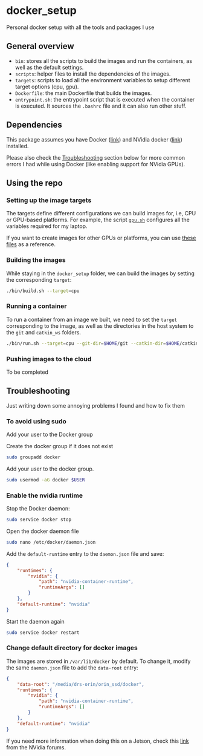 # docker_setup
Personal docker setup with all the tools and packages I use

## General overview

* `bin`: stores all the scripts to build the images and run the containers, as well as the default settings.
* `scripts`: helper files to install the dependencies of the images.
* `targets`: scripts to load all the environment variables to setup different target options (cpu, gpu).
* `Dockerfile`: the main Dockerfile that builds the images.
* `entrypoint.sh`: the entrypoint script that is executed when the container is executed. It sources the `.bashrc` file and it can also run other stuff.

## Dependencies
This package assumes you have Docker ([link](https://docs.docker.com/engine/install/ubuntu/)) and NVidia docker ([link](https://docs.nvidia.com/datacenter/cloud-native/container-toolkit/install-guide.html)) installed.

Please also check the [Troubleshooting](#troubleshooting) section below for more common errors I had while using Docker (like enabling support for NVidia GPUs).

## Using the repo

### Setting up the image targets
The targets define different configurations we can build images for, i.e, CPU or GPU-based platforms. For example, the script [`gpu.sh`](targets/gpu.sh) configures all the variables required for my laptop.

If you want to create images for other GPUs or platforms, you can use [these files](/home/matias/git/docker_setup/targets) as a reference.


### Building the images
While staying in the `docker_setup` folder, we can build the images by setting the corresponding `target`:

```sh
./bin/build.sh --target=cpu
```

### Running a container

To run a container from an image we built, we need to set the `target` corresponding to the image, as well as the directories in the host system to the `git` and `catkin_ws` folders.

```sh
./bin/run.sh --target=cpu --git-dir=$HOME/git --catkin-dir=$HOME/catkin_ws
```


### Pushing images to the cloud

To be completed

## Troubleshooting
Just writing down some annoying problems I found and how to fix them

### To avoid using sudo
Add your user to the Docker group

Create the docker group if it does not exist
```sh
sudo groupadd docker
 ```

Add your user to the docker group.
```sh
sudo usermod -aG docker $USER
```

### Enable the nvidia runtime

Stop the Docker daemon:

```sh
sudo service docker stop
```

Open the docker daemon file
```sh
sudo nano /etc/docker/daemon.json
```

Add the `default-runtime` entry to the `daemon.json` file and save:

```json
{
    "runtimes": {
        "nvidia": {
            "path": "nvidia-container-runtime",
            "runtimeArgs": []
        }
    },
    "default-runtime": "nvidia"
}
```

Start the daemon again
```sh
sudo service docker restart
```

### Change default directory for docker images
The images are stored in `/var/lib/docker` by default. To change it, modify the same `daemon.json` file to add the `data-root` entry:

```json
{
    "data-root": "/media/drs-orin/orin_ssd/docker",
    "runtimes": {
        "nvidia": {
            "path": "nvidia-container-runtime",
            "runtimeArgs": []
        }
    },
    "default-runtime": "nvidia"
}
```

If you need more information when doing this on a Jetson, check this [link](https://forums.developer.nvidia.com/t/change-docker-image-storage-location-to-nvme-ssd/156882/2) from the NVidia forums.